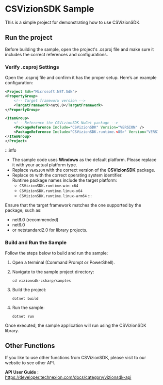 # CSVizionSDK Sample
This is a simple project for demonstrating how to use CSVizionSDK.

## Run the project
Before building the sample, open the project's .csproj file and make sure it includes the correct references and configurations.

### Verify .csproj Settings

Open the .csproj file and confirm it has the proper setup.
Here’s an example configuration:
```xml
<Project Sdk="Microsoft.NET.Sdk">
<PropertyGroup>
    <!-- Target framework version -->
    <TargetFramework>net8.0</TargetFramework>
</PropertyGroup>

<ItemGroup>
    <!-- Reference the CSVizionSDK NuGet package -->
    <PackageReference Include="CSVizionSDK" Version="VERSION" />
    <PackageReference Include="CSVizionSDK.runtime.<OS>" Version="VERSION" />
</ItemGroup>
</Project>
```
:::info
- The sample code uses **Windows** as the default platform. Please replace it with your actual platform type.
- Replace `VERSION` with the correct version of the **CSVizionSDK** package.
- Replace `OS` with the correct operating system identifier.  
  Runtime package names include the target platform:
    - `CSVizionSDK.runtime.win-x64`
    - `CSVizionSDK.runtime.linux-x64`
    - `CSVizionSDK.runtime.linux-arm64`
:::

Ensure that the target framework matches the one supported by the package, such as:
- net8.0 (recommended)
- net6.0
- or netstandard2.0 for library projects.

### Build and Run the Sample
Follow the steps below to build and run the sample:

1. Open a terminal (Command Prompt or PowerShell).

2. Navigate to the sample project directory:
    ```shell
    cd vizionsdk-csharp/samples
    ```

3. Build the project:
    ```shell
    dotnet build
    ```

4. Run the sample:
    ```shell
    dotnet run
    ```

Once executed, the sample application will run using the CSVizionSDK library.

## Other Functions

If you like to use other functions from CSVizionSDK, please visit to our website to see other API.

**API User Guide** : https://developer.technexion.com/docs/category/vizionsdk-api